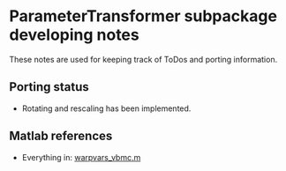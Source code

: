 # ParameterTransformer subpackage developing notes

These notes are used for keeping track of ToDos and porting information.

## Porting status
- Rotating and rescaling has been implemented.

## Matlab references
-  Everything in: [warpvars_vbmc.m](https://github.com/lacerbi/vbmc/blob/master/shared/warpvars_vbmc.m)
